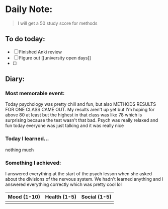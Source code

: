 # Daily Note: 

> I will get a 50 study score for methods

## To do today:
- [ ] Finished Anki review
- [ ] Figure out [[university open days]]
- [ ] 

## Diary:
### Most memorable event:
Today psychology was pretty chill and fun, but also METHODS RESULTS FOR ONE CLASS CAME OUT. My results aren't up yet but I'm hoping for above 80 at least but the highest in that class was like 78 which is surprising because the test wasn't that bad. Psych was really relaxed and fun today everyone was just talking and it was really nice

### Today I learned...
nothing much

### Something I achieved:
I answered everything at the start of the psych lesson when she asked about the divisions of the nervous system. We hadn't learned anything and i answered everything correctly which was pretty cool lol


| Mood (1-10) | Health (1-5) | Social (1-5) |
| ----------- | ------------ | ------------ |
|             |              |              |
